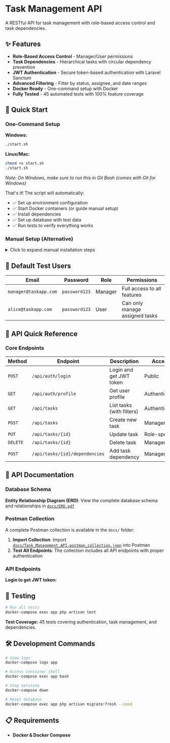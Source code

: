 # Task Management API

A RESTful API for task management with role-based access control and task dependencies.

## ✨ Features

- **Role-Based Access Control** - Manager/User permissions
- **Task Dependencies** - Hierarchical tasks with circular dependency prevention
- **JWT Authentication** - Secure token-based authentication with Laravel Sanctum
- **Advanced Filtering** - Filter by status, assignee, and date ranges
- **Docker Ready** - One-command setup with Docker
- **Fully Tested** - 45 automated tests with 100% feature coverage

## 🚀 Quick Start

### One-Command Setup

**Windows:**
```bash
./start.sh
```

**Linux/Mac:**
```bash
chmod +x start.sh
./start.sh
```

*Note: On Windows, make sure to run this in Git Bash (comes with Git for Windows)*

That's it! The script will automatically:
- ✅ Set up environment configuration
- ✅ Start Docker containers (or guide manual setup)
- ✅ Install dependencies
- ✅ Set up database with test data
- ✅ Run tests to verify everything works

### Manual Setup (Alternative)

<details>
<summary>Click to expand manual installation steps</summary>

#### Using Docker
```bash
cp .env.example .env
# Edit .env: set DB_HOST=db, DB_USERNAME=root, DB_PASSWORD=root_password
docker-compose up -d
docker-compose exec app composer install --ignore-platform-req=ext-fileinfo
docker-compose exec app php artisan key:generate
docker-compose exec app php artisan migrate:fresh --seed
```

</details>

## 👤 Default Test Users

| Email | Password | Role | Permissions |
|-------|----------|------|-------------|
| `manager@taskapp.com` | `password123` | Manager | Full access to all features |
| `alice@taskapp.com` | `password123` | User | Can only manage assigned tasks |

## 🔗 API Quick Reference

### Core Endpoints

| Method | Endpoint | Description | Access |
|--------|----------|-------------|---------|
| `POST` | `/api/auth/login` | Login and get JWT token | Public |
| `GET` | `/api/auth/profile` | Get user profile | Authenticated |
| `GET` | `/api/tasks` | List tasks (with filters) | Authenticated |
| `POST` | `/api/tasks` | Create new task | Manager only |
| `PUT` | `/api/tasks/{id}` | Update task | Role-specific |
| `DELETE` | `/api/tasks/{id}` | Delete task | Manager only |
| `POST` | `/api/tasks/{id}/dependencies` | Add task dependency | Manager only |

## 📖 API Documentation

### Database Schema

**Entity Relationship Diagram (ERD)**: View the complete database schema and relationships in [`docs/ERD.pdf`](docs/ERD.pdf)

### Postman Collection

A complete Postman collection is available in the `docs/` folder:

1. **Import Collection**: Import [`docs/Task_Management_API.postman_collection.json`](docs/Task_Management_API.postman_collection.json) into Postman
2. **Test All Endpoints**: The collection includes all API endpoints with proper authentication

### API Endpoints

**Login to get JWT token:**

## 🧪 Testing

```bash
# Run all tests
docker-compose exec app php artisan test
```

**Test Coverage:** 45 tests covering authentication, task management, and dependencies.

## 🛠️ Development Commands

```bash
# View logs
docker-compose logs app

# Access container shell
docker-compose exec app bash

# Stop services
docker-compose down

# Reset database
docker-compose exec app php artisan migrate:fresh --seed
```

## 📋 Requirements

- **Docker & Docker Compose**
